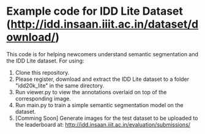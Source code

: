 # Example code for IDD Lite Dataset (http://idd.insaan.iiit.ac.in/dataset/download/)
This code is for helping newcomers understand semantic segmentation and the IDD Lite dataset. For using:

1. Clone this repository.
2. Please register, download and extract the IDD Lite dataset to a folder "idd20k_lite" in the same directory.
3. Run viewer.py to view the annotations overlaid on top of the corresponding image.
4. Run main.py to train a simple semantic segmentation model on the dataset.
5. [Comming Soon] Generate images for the test dataset to be uploaded to the leaderboard at: http://idd.insaan.iiit.ac.in/evaluation/submissions/

